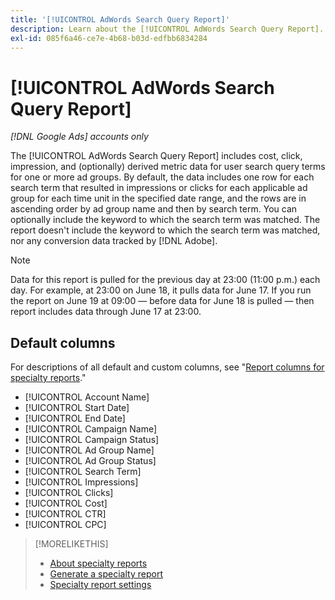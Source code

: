 ```yaml
---
title: '[!UICONTROL AdWords Search Query Report]'
description: Learn about the [!UICONTROL AdWords Search Query Report].
exl-id: 085f6a46-ce7e-4b68-b03d-edfbb6834284
---
```

# [!UICONTROL AdWords Search Query Report]

*[!DNL Google Ads] accounts only*

The [!UICONTROL AdWords Search Query Report] includes cost, click, impression, and (optionally) derived metric data for user search query terms for one or more ad groups. By default, the data includes one row for each search term that resulted in impressions or clicks for each applicable ad group for each time unit in the specified date range, and the rows are in ascending order by ad group name and then by search term. You can optionally include the keyword to which the search term was matched. The report doesn't include the keyword to which the search term was matched, nor any conversion data tracked by [!DNL Adobe].

>[!NOTE]
>
>Data for this report is pulled for the previous day at 23:00 (11:00 p.m.) each day. For example, at 23:00 on June 18, it pulls data for June 17. If you run the report on June 19 at 09:00 &mdash; before data for June 18 is pulled &mdash; then report includes data through June 17 at 23:00.

## Default columns

For descriptions of all default and custom columns, see "[Report columns for specialty reports](specialty-report-columns.md)."

* [!UICONTROL Account Name]
* [!UICONTROL Start Date]
* [!UICONTROL End Date]
* [!UICONTROL Campaign Name]
* [!UICONTROL Campaign Status]
* [!UICONTROL Ad Group Name]
* [!UICONTROL Ad Group Status]
* [!UICONTROL Search Term]
* [!UICONTROL Impressions]
* [!UICONTROL Clicks]
* [!UICONTROL Cost]
* [!UICONTROL CTR]
* [!UICONTROL CPC]

>[!MORELIKETHIS]
>
>* [About specialty reports](specialty-report-about.md)
>* [Generate a specialty report](specialty-report-generate.md)
>* [Specialty report settings](specialty-report-settings.md)
